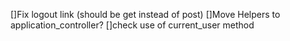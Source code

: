 []Fix logout link (should be get instead of post)
[]Move Helpers to application_controller?
[]check use of current_user method